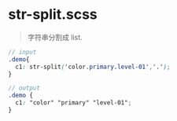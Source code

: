 # str-split.scss
> 字符串分割成 list.

```scss
// input
.demo{
  c1: str-split('color.primary.level-01','.');
}

// output
.demo {
  c1: "color" "primary" "level-01";
}
```
